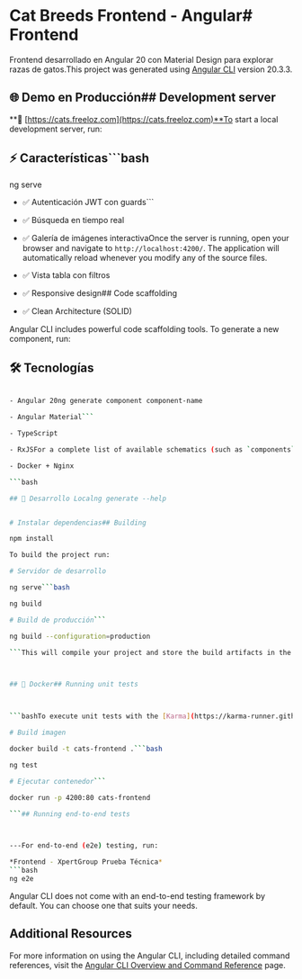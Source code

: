 # Cat Breeds Frontend - Angular# Frontend



Frontend desarrollado en Angular 20 con Material Design para explorar razas de gatos.This project was generated using [Angular CLI](https://github.com/angular/angular-cli) version 20.3.3.



## 🌐 Demo en Producción## Development server



**🔗 [https://cats.freeloz.com](https://cats.freeloz.com)**To start a local development server, run:



## ⚡ Características```bash

ng serve

- ✅ Autenticación JWT con guards```

- ✅ Búsqueda en tiempo real

- ✅ Galería de imágenes interactivaOnce the server is running, open your browser and navigate to `http://localhost:4200/`. The application will automatically reload whenever you modify any of the source files.

- ✅ Vista tabla con filtros

- ✅ Responsive design## Code scaffolding

- ✅ Clean Architecture (SOLID)

Angular CLI includes powerful code scaffolding tools. To generate a new component, run:

## 🛠️ Tecnologías

```bash

- Angular 20ng generate component component-name

- Angular Material```

- TypeScript

- RxJSFor a complete list of available schematics (such as `components`, `directives`, or `pipes`), run:

- Docker + Nginx

```bash

## 🚀 Desarrollo Localng generate --help

```

```bash

# Instalar dependencias## Building

npm install

To build the project run:

# Servidor de desarrollo

ng serve```bash

ng build

# Build de producción```

ng build --configuration=production

```This will compile your project and store the build artifacts in the `dist/` directory. By default, the production build optimizes your application for performance and speed.



## 🐳 Docker## Running unit tests



```bashTo execute unit tests with the [Karma](https://karma-runner.github.io) test runner, use the following command:

# Build imagen

docker build -t cats-frontend .```bash

ng test

# Ejecutar contenedor```

docker run -p 4200:80 cats-frontend

```## Running end-to-end tests



---For end-to-end (e2e) testing, run:

*Frontend - XpertGroup Prueba Técnica*
```bash
ng e2e
```

Angular CLI does not come with an end-to-end testing framework by default. You can choose one that suits your needs.

## Additional Resources

For more information on using the Angular CLI, including detailed command references, visit the [Angular CLI Overview and Command Reference](https://angular.dev/tools/cli) page.
